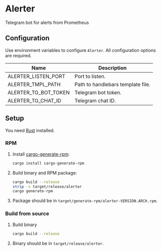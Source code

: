 # Alerter

Telegram bot for alerts from Prometheus

## Configuration

Use environment variables to configure `Alerter`. All configuration options are required.

| Name                 | Description                       |
| -------------------- | --------------------------------- |
| ALERTER_LISTEN_PORT  | Port to listen.                   |
| ALERTER_TMPL_PATH    | Path to handlebars template file. |
| ALERTER_TG_BOT_TOKEN | Telegram bot token.               |
| ALERTER_TG_CHAT_ID   | Telegram chat ID.                 |

## Setup

You need [Rust](https://www.rust-lang.org/tools/install) installed.

### RPM

1. Install [cargo-generate-rpm](https://crates.io/crates/cargo-generate-rpm):

   ```sh
   cargo install cargo-generate-rpm
   ```

2. Build binary and RPM package:

   ```sh
   cargo build --release
   strip -s target/release/alerter
   cargo generate-rpm
   ```

3. Package should be in `target/generate-rpm/alerter-VERSION.ARCH.rpm`.

### Build from source

1. Build binary

   ```sh
   cargo build --release
   ```

2. Binary should be in `target/release/alerter`.
